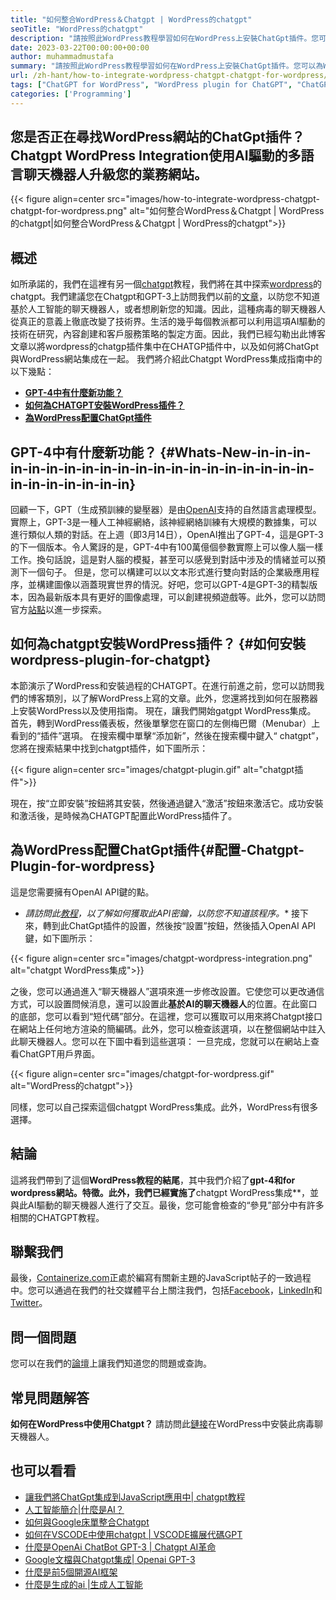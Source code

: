 ```yaml
---
title: "如何整合WordPress＆Chatgpt | WordPress的chatgpt" 
seoTitle: "WordPress的chatgpt" 
description: "請按照此WordPress教程學習如何在WordPress上安裝ChatGpt插件。您可以為WordPress網站安裝CHATGPT，以增強用戶體驗。" 
date: 2023-03-22T00:00:00+00:00
author: muhammadmustafa
summary: "請按照此WordPress教程學習如何在WordPress上安裝ChatGpt插件。您可以為WordPress網站安裝CHATGPT，以增強用戶體驗。" 
url: /zh-hant/how-to-integrate-wordpress-chatgpt-chatgpt-for-wordpress/
tags: ["ChatGPT for WordPress", "WordPress plugin for ChatGPT", "ChatGPT plugin for WordPress", "ChatGPT WordPress integration", "WordPress tutorial,", "ChatGPT plugin"]
categories: ['Programming']
---
```


## 您是否正在尋找WordPress網站的ChatGpt插件？ Chatgpt WordPress Integration使用AI驅動的多語言聊天機器人升級您的業務網站。

{{< figure align=center src="images/how-to-integrate-wordpress-chatgpt-chatgpt-for-wordpress.png" alt="如何整合WordPress＆Chatgpt | WordPress的chatgpt|如何整合WordPress＆Chatgpt | WordPress的chatgpt">}}


##  概述
如所承諾的，我們在這裡有另一個[chatgpt][1]教程，我們將在其中探索[wordpress][2]的chatgpt。我們建議您在Chatgpt和GPT-3上訪問我們以前的[文章][3]，以防您不知道基於人工智能的聊天機器人，或者想刷新您的知識。因此，這種病毒的聊天機器人從真正的意義上徹底改變了技術界。生活的幾乎每個教派都可以利用這項AI驅動的技術在研究，內容創建和客戶服務策略的製定方面。因此，我們已經勾勒出此博客文章以將wordpress的chatgp插件集中在CHATGP插件中，以及如何將ChatGpt與WordPress網站集成在一起。
我們將介紹此Chatgpt WordPress集成指南中的以下幾點：
* **[GPT-4中有什麼新功能？][4]**
* **[如何為CHATGPT安裝WordPress插件？][5]**
* **[為WordPress配置ChatGpt插件][6]**

##  GPT-4中有什麼新功能？ {#Whats-New-in-in-in-in-in-in-in-in-in-in-in-in-in-in-in-in-in-in-in-in-in-in-in-in-in-in-in}
回顧一下，GPT（生成預訓練的變壓器）是由[OpenAI][7]支持的自然語言處理模型。實際上，GPT-3是一種人工神經網絡，該神經網絡訓練有大規模的數據集，可以進行類似人類的對話。在上週（即3月14日），OpenAI推出了GPT-4，這是GPT-3的下一個版本。令人驚訝的是，GPT-4中有100萬億個參數實際上可以像人腦一樣工作。換句話說，這是對人腦的模擬，甚至可以感覺到對話中涉及的情緒並可以預測下一個句子。
但是，您可以構建可以以文本形式進行雙向對話的企業級應用程序，並構建圖像以涵蓋現實世界的情況。好吧，您可以GPT-4是GPT-3的精製版本，因為最新版本具有更好的圖像處理，可以創建視頻遊戲等。此外，您可以訪問官方[站點][8]以進一步探索。

## 如何為chatgpt安裝WordPress插件？ {#如何安裝wordpress-plugin-for-chatgpt}
本節演示了WordPress和安裝過程的CHATGPT。在進行前進之前，您可以訪問我們的博客類別，以了解WordPress上寫的文章。此外，您還將找到如何在服務器上安裝WordPress以及使用指南。
現在，讓我們開始gatgpt WordPress集成。
首先，轉到WordPress儀表板，然後單擊您在窗口的左側梅巴爾（Menubar）上看到的“插件”選項。
在搜索欄中單擊“添加新”，然後在搜索欄中鍵入“ chatgpt”，您將在搜索結果中找到chatgpt插件，如下圖所示：

{{< figure align=center src="images/chatgpt-plugin.gif" alt="chatgpt插件">}}

現在，按“立即安裝”按鈕將其安裝，然後通過鍵入“激活”按鈕來激活它。成功安裝和激活後，是時候為CHATGPT配置此WordPress插件了。

## 為WordPress配置ChatGpt插件{#配置-Chatgpt-Plugin-for-wordpress}
這是您需要擁有OpenAI API鍵的點。
* *請訪問此[教程][9]，以了解如何獲取此API密鑰，以防您不知道該程序。**
接下來，轉到此ChatGpt插件的設置，然後按“設置”按鈕，然後插入OpenAI API鍵，如下圖所示：

{{< figure align=center src="images/chatgpt-wordpress-integration.png" alt="chatgpt WordPress集成">}}

之後，您可以通過進入“聊天機器人”選項來進一步修改設置。它使您可以更改通信方式，可以設置問候消息，還可以設置此**基於AI的聊天機器人**的位置。在此窗口的底部，您可以看到“短代碼”部分。在這裡，您可以獲取可以用來將Chatgpt接口在網站上任何地方渲染的簡編碼。此外，您可以檢查該選項，以在整個網站中註入此聊天機器人。您可以在下圖中看到這些選項：
一旦完成，您就可以在網站上查看ChatGPT用戶界面。

{{< figure align=center src="images/chatgpt-for-wordpress.gif" alt="WordPress的chatgpt">}}

同樣，您可以自己探索這個chatgpt WordPress集成。此外，WordPress有很多選擇。

##  結論
這將我們帶到了這個**WordPress教程的結尾**，其中我們介紹了**gpt-4和for wordpress網站。特徵。此外，我們已經實施了**chatgpt WordPress集成**，並與此AI驅動的聊天機器人進行了交互。最後，您可能會檢查的“參見”部分中有許多相關的CHATGPT教程。

##  聯繫我們
最後，[Containerize.com][10]正處於編寫有關新主題的JavaScript帖子的一致過程中。您可以通過在我們的社交媒體平台上關注我們，包括[Facebook][11]，[LinkedIn][12]和[Twitter][13]。

##  問一個問題
您可以在我們的[論壇][14]上讓我們知道您的問題或查詢。

## 常見問題解答
**如何在WordPress中使用Chatgpt？**
請訪問此[鏈接][5]在WordPress中安裝此病毒聊天機器人。

##  也可以看看
 * [讓我們將ChatGpt集成到JavaScript應用中| chatgpt教程][15]
 * [人工智能簡介|什麼是AI？][16]
 * [如何與Google床單整合Chatgpt][17]
 * [如何在VSCODE中使用chatgpt | VSCODE擴展代碼GPT][18]
 * [什麼是OpenAi ChatBot GPT-3 | Chatgpt AI革命][1]
 * [Google文檔與Chatgpt集成| Openai GPT-3][19]
 * [什麼是前5個開源AI框架][20]
 * [什麼是生成的ai |生成人工智能][21]

 
[1]: https://blog.containerize.com/what-is-openai-chatbot-gpt-3-chatgpt-an-ai-revolution/
[2]: https://products.containerize.com/blogging/wordpress/
[3]: https://blog.containerize.com/categories/artificial-intelligence/
[4]: #Whats-New-in-GPT-4
[5]: #How-to-install-WordPress-plugin-for-ChatGPT
[6]: #Configuring-ChatGPT-plugin-for-WordPress
[7]: https://openai.com/
[8]: https://chat.openai.com/
[9]: https://blog.containerize.com/how-to-use-chatgpt-in-vscode-the-vscode-extension-codegpt/#Retrieve-OpenAI-API-Key-configure-CodeGPT-
[10]: https://www.containerize.com/
[11]: https://web.facebook.com/containerize
[12]: https://www.linkedin.com/company/containerize/
[13]: https://twitter.com/containerize_co
[14]: https://forum.containerize.com/
[15]: https://blog.containerize.com/lets-integrate-chatgpt-in-javascript-app-chatgpt-tutorial/
[16]: https://blog.containerize.com/artificial-intelligence/an-introduction-to-artificial-intelligence-what-is-ai/
[17]: https://blog.containerize.com/artificial-intelligence/integrate-chatgpt-with-google-sheets/
[18]: https://blog.containerize.com/artificial-intelligence/how-to-use-chatgpt-in-vscode-the-vscode-extension-codegpt/
[19]: https://blog.containerize.com/artificial-intelligence/google-docs-integration-with-chatgpt/
[20]: https://blog.containerize.com/artificial-intelligence/top-5-open-source-ai-frameworks/
[21]: https://blog.containerize.com/artificial-intelligence/what-is-generative-ai-generative-artificial-intelligence/
